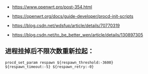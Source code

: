 - https://www.openwrt.pro/post-354.html
- https://openwrt.org/docs/guide-developer/procd-init-scripts
- https://blog.csdn.net/wdsfup/article/details/70770319

- https://blog.csdn.net/to_be_better_wen/article/details/130897305


## 进程挂掉后不限次数重新拉起：
```
procd_set_param respawn ${respawn_threshold:-3600} ${respawn_timeout:-5} ${respawn_retry:-0}
```